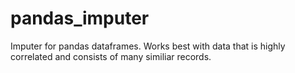 # pandas_imputer

Imputer for pandas dataframes. Works best with data that is highly correlated and consists of many similiar records.
